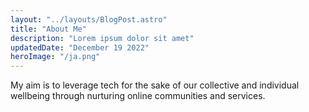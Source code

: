 ```yaml
---
layout: "../layouts/BlogPost.astro"
title: "About Me"
description: "Lorem ipsum dolor sit amet"
updatedDate: "December 19 2022"
heroImage: "/ja.png"
---
```


My aim is to leverage tech for the sake of our collective and individual wellbeing through nurturing online communities and services.
